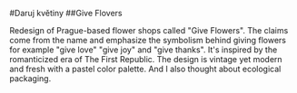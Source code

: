 #Daruj květiny
##Give Flovers


Redesign of Prague-based flower shops called "Give Flowers". The claims come from the name and emphasize the symbolism behind giving flowers for example "give love" "give joy" and "give thanks". It's inspired by the romanticized era of The First Republic. The design is vintage yet modern and fresh with a pastel color palette. And I also thought about ecological packaging.
